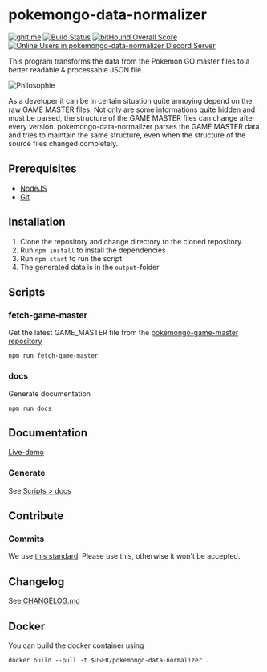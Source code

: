 # pokemongo-data-normalizer

[![ghit.me](https://ghit.me/badge.svg?repo=BrunnerLivio/pokemongo-data-normalizer)](https://ghit.me/repo/BrunnerLivio/pokemongo-data-normalizer)
[![Build Status](https://travis-ci.org/BrunnerLivio/pokemongo-data-normalizer.svg?branch=master)](https://travis-ci.org/BrunnerLivio/pokemongo-data-normalizer)
[![bitHound Overall Score](https://www.bithound.io/github/BrunnerLivio/pokemongo-data-normalizer/badges/score.svg)](https://www.bithound.io/github/BrunnerLivio/pokemongo-data-normalizer)
[![Online Users in pokemongo-data-normalizer Discord Server](https://discordapp.com/api/guilds/295945059927588865/embed.png)](https://discord.gg/VgrtMeZ)


This program transforms the data from the Pokemon GO master files
to a better readable & processable JSON file.

![Philosophie](https://raw.githubusercontent.com/BrunnerLivio/pokemongo-data-normalizer/master/.github/philosophy.png)

As a developer it can be in certain situation quite annoying depend on
the raw GAME MASTER files. Not only are some informations quite hidden
and must be parsed, the structure of the GAME MASTER files can change
after every version. pokemongo-data-normalizer parses the GAME
MASTER data and tries to maintain the same structure, even when the
structure of the source files changed completely.

## Prerequisites

- [NodeJS](https://nodejs.org/en/)
- [Git](https://git-scm.com/)

## Installation


1. Clone the repository and change directory to the cloned repository.
2. Run `npm install` to install the dependencies
3. Run `npm start` to run the script
4. The generated data is in the `output`-folder

## Scripts
### fetch-game-master
Get the latest GAME_MASTER file from the [pokemongo-game-master repository](https://github.com/BrunnerLivio/pokemongo-game-master)
```
npm run fetch-game-master
```
### docs
Generate documentation 
```
npm run docs
```

## Documentation

[Live-demo](https://brunnerlivio.github.io/pokemongo-data-normalizer/)

### Generate

See [Scripts > docs](#docs)

## Contribute


### Commits
We use [this standard](https://github.com/erlang/otp/wiki/Writing-good-commit-messages). Please use this, otherwise it won't be accepted.

## Changelog

See [CHANGELOG.md](https://github.com/BrunnerLivio/pokemongo-data-normalizer/blob/master/CHANGELOG.md)

## Docker

You can build the docker container using
```
docker build --pull -t $USER/pokemongo-data-normalizer . 
```